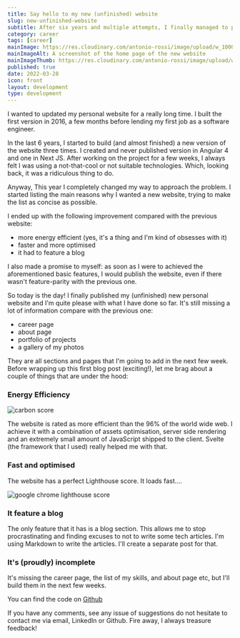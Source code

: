 ```yaml
---
title: Say hello to my new (unfinished) website
slug: new-unfinished-website
subtitle: After six years and multiple attempts, I finally managed to put a new website together
category: career
tags: [career]
mainImage: https://res.cloudinary.com/antonio-rossi/image/upload/w_1000,fl_progressive/v1648572228/articles/first-article/home-page_fivkuj.png
mainImageAlt: A screenshot of the home page of the new website
mainImageThumb: https://res.cloudinary.com/antonio-rossi/image/upload/w_300,fl_progressive/v1648572228/articles/first-article/home-page_fivkuj.png
published: true
date: 2022-03-28
icon: front
layout: development
type: development
---
```


I wanted to updated my personal website for a really long time. I built the first version in 2016, a few months before lending my first job as a software engineer.

In the last 6 years, I started to build (and almost finished) a new version of the website three times. I created and never published version in Angular 4 and one in Next JS. After working on the project for a few weeks, I always felt I was using a not-that-cool or not suitable technologies. Which, looking back, it was a ridiculous thing to do.

Anyway, This year I completely changed my way to approach the problem. I started listing the main reasons why I wanted a new website, trying to make the list as concise as possible.

I ended up with the following improvement compared with the previous website:

- more energy efficient (yes, it's a thing and I'm kind of obsesses with it)
- faster and more optimised
- it had to feature a blog

I also made a promise to myself: as soon as I were to achieved the aforementioned basic features, I would publish the website, even if there wasn't feature-parity with the previous one.

So today is the day! I finally published my (unfinished) new personal website and I'm quite please with what I have done so far. It's still missing a lot of information compare with the previous one:

- career page
- about page
- portfolio of projects
- a gallery of my photos

They are all sections and pages that I'm going to add in the next few week. Before wrapping up this first blog post (exciting!), let me brag about a couple of things that are under the hood:

### Energy Efficiency

<img
  src="https://res.cloudinary.com/antonio-rossi/image/upload/w_1000,fl_progressive/v1648399548/articles/first-article/new-website-carbon-score.png"
  alt="carbon score"
  width={1000}
  height={1000}
  placeholder="blur"
  loading="lazy"
  class="rounded-lg drop-shadow-md"
/>

The website is rated as more efficient than the 96% of the world wide web. I achieve it with a combination of assets optimisation, server side rendering and an extremely small amount of JavaScript shipped to the client. Svelte (the framework that I used) really helped me with that.

### Fast and optimised

The website has a perfect Lighthouse score. It loads fast....

<img
  src="https://res.cloudinary.com/antonio-rossi/image/upload/w_762,fl_progressive/v1648400557/articles/first-article/lighthouse-score.png"
  alt="google chrome lighthouse score"
  width={762}
  height={753}
  placeholder="blur"
  loading="lazy"
  class="rounded-lg drop-shadow-md"
/>

### It feature a blog

The only feature that it has is a blog section. This allows me to stop procrastinating and finding excuses to not to write some tech articles.
I'm using Markdown to write the articles. I'll create a separate post for that.

### It's (proudly) incomplete

It's missing the career page, the list of my skills, and about page etc, but I'll build them in the next few weeks.

You can find the code on <a href="https://github.com/ruralant/personal-website" target="_blank">Github</a>

If you have any comments, see any issue of suggestions do not hesitate to contact me via email, LinkedIn or Github. Fire away, I always treasure feedback!
